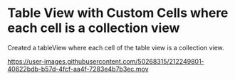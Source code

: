 # Table View with Custom Cells where each cell is a collection view

Created a tableView where each cell of the table view is a collection view.



https://user-images.githubusercontent.com/50268315/212249801-40622bdb-b57d-4fcf-aa4f-7283e4b7b3ec.mov


